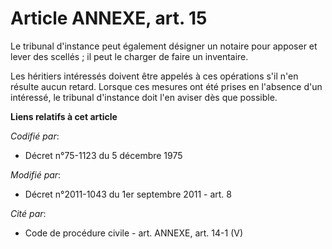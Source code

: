# Article ANNEXE, art. 15

Le tribunal d'instance peut également désigner un notaire pour apposer et lever des scellés ; il peut le charger de faire un
inventaire. 

Les héritiers intéressés doivent être appelés à ces opérations s'il n'en résulte aucun retard. Lorsque ces mesures ont été
prises en l'absence d'un intéressé, le tribunal d'instance doit l'en aviser dès que possible.

**Liens relatifs à cet article**

_Codifié par_:

  - Décret n°75-1123 du 5 décembre 1975

_Modifié par_:

  - Décret n°2011-1043 du 1er septembre 2011 - art. 8

_Cité par_:

  - Code de procédure civile - art. ANNEXE, art. 14-1 (V)
